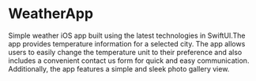 # WeatherApp

Simple weather iOS app built using the latest technologies in SwiftUI.The app provides temperature information for a selected city. The app allows users to easily change the temperature unit to their preference and also includes a convenient contact us form for quick and easy communication. Additionally, the app features a simple and sleek photo gallery view.
